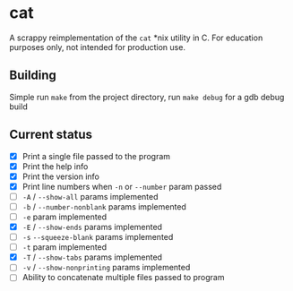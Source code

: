 # cat
A scrappy reimplementation of the `cat` *nix utility in C. For education purposes only, not intended for production use.

## Building
Simple run `make` from the project directory, run `make debug` for a gdb debug build

## Current status
- [x] Print a single file passed to the program
- [x] Print the help info
- [x] Print the version info
- [x] Print line numbers when `-n` or `--number` param passed
- [ ] `-A` / `--show-all` params implemented
- [ ] `-b` / `--number-nonblank` params implemented
- [ ] `-e` param implemented
- [x] `-E` / `--show-ends` params implemented
- [ ] `-s` `--squeeze-blank` params implemented
- [ ] `-t` param implemented
- [x] `-T` / `--show-tabs` params implemented
- [ ] `-v` / `--show-nonprinting` params implemented
- [ ] Ability to concatenate multiple files passed to program
